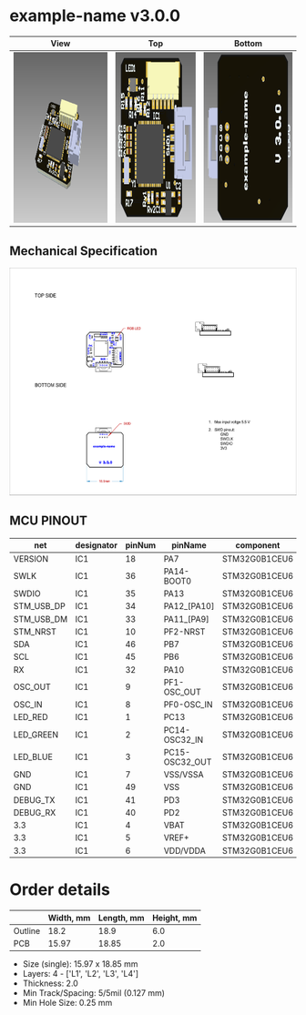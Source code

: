# example-name v3.0.0  

| View | Top | Bottom |
| ---- | --- | ------ |
| <img src="doc/view.png" alt="drawing" height="300"> | <img src="doc/view-top.png" alt="drawing" height="300"/> | <img src="doc/view-bottom.png" alt="drawing" height="300"/> |

## Mechanical Specification

<img src="doc/drw.png" alt="drawing" height="400"/>

## MCU PINOUT

| net        | designator | pinNum | pinName | component |
| ---------- | -- | -- | -------------- | -------------- |
| VERSION    | IC1 | 18 | PA7            | STM32G0B1CEU6 |
| SWLK       | IC1 | 36 | PA14-BOOT0     | STM32G0B1CEU6 |
| SWDIO      | IC1 | 35 | PA13           | STM32G0B1CEU6 |
| STM_USB_DP | IC1 | 34 | PA12_[PA10]    | STM32G0B1CEU6 |
| STM_USB_DM | IC1 | 33 | PA11_[PA9]     | STM32G0B1CEU6 |
| STM_NRST   | IC1 | 10 | PF2-NRST       | STM32G0B1CEU6 |
| SDA        | IC1 | 46 | PB7            | STM32G0B1CEU6 |
| SCL        | IC1 | 45 | PB6            | STM32G0B1CEU6 |
| RX         | IC1 | 32 | PA10           | STM32G0B1CEU6 |
| OSC_OUT    | IC1 | 9  | PF1-OSC_OUT    | STM32G0B1CEU6 |
| OSC_IN     | IC1 | 8  | PF0-OSC_IN     | STM32G0B1CEU6 |
| LED_RED    | IC1 | 1  | PC13           | STM32G0B1CEU6 |
| LED_GREEN  | IC1 | 2  | PC14-OSC32_IN  | STM32G0B1CEU6 |
| LED_BLUE   | IC1 | 3  | PC15-OSC32_OUT | STM32G0B1CEU6 |
| GND        | IC1 | 7  | VSS/VSSA       | STM32G0B1CEU6 |
| GND        | IC1 | 49 | VSS            | STM32G0B1CEU6 |
| DEBUG_TX   | IC1 | 41 | PD3            | STM32G0B1CEU6 |
| DEBUG_RX   | IC1 | 40 | PD2            | STM32G0B1CEU6 |
| 3.3        | IC1 | 4  | VBAT           | STM32G0B1CEU6 |
| 3.3        | IC1 | 5  | VREF+          | STM32G0B1CEU6 |
| 3.3        | IC1 | 6  | VDD/VDDA       | STM32G0B1CEU6 |

# Order details 

|       | Width, mm | Length, mm | Height, mm |
| ----- | --------- | ---------- | ---------- |
|Outline|      18.2 |       18.9 |        6.0 |
|PCB    |     15.97 |      18.85 |        2.0 |

- Size (single): 15.97 x 18.85 mm
- Layers: 4 - ['L1', 'L2', 'L3', 'L4']
- Thickness: 2.0
- Min Track/Spacing: 5/5mil (0.127 mm)
- Min Hole Size: 0.25 mm

